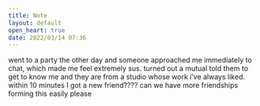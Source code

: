 ```yaml
---
title: Note
layout: default
open_heart: true
date: 2022/03/14 07:36
---
```


went to a party the other day and someone approached me immediately to chat, which made me feel extremely sus. turned out a mutual told them to get to know me and they are from a studio whose work i’ve always liked. within 10 minutes I got a new friend???? can we have more friendships forming this easily please
